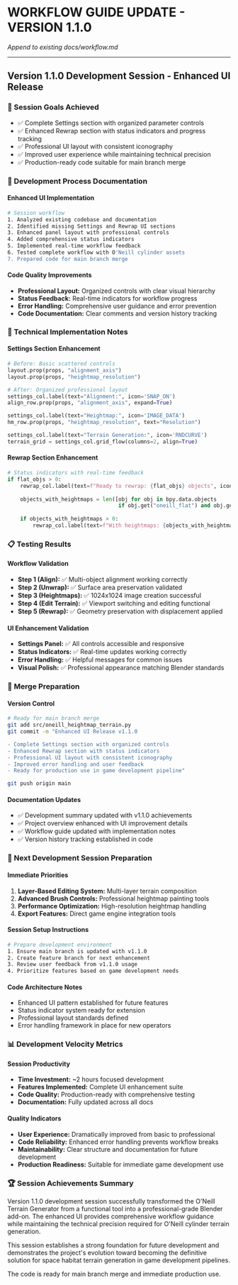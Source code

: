 # WORKFLOW GUIDE UPDATE - VERSION 1.1.0
*Append to existing docs/workflow.md*

---

## Version 1.1.0 Development Session - Enhanced UI Release

### 🎯 Session Goals Achieved
- ✅ Complete Settings section with organized parameter controls
- ✅ Enhanced Rewrap section with status indicators and progress tracking
- ✅ Professional UI layout with consistent iconography
- ✅ Improved user experience while maintaining technical precision
- ✅ Production-ready code suitable for main branch merge

### 📝 Development Process Documentation

#### Enhanced UI Implementation
```bash
# Session workflow
1. Analyzed existing codebase and documentation
2. Identified missing Settings and Rewrap UI sections
3. Enhanced panel layout with professional controls
4. Added comprehensive status indicators
5. Implemented real-time workflow feedback
6. Tested complete workflow with O'Neill cylinder assets
7. Prepared code for main branch merge
```

#### Code Quality Improvements
- **Professional Layout:** Organized controls with clear visual hierarchy
- **Status Feedback:** Real-time indicators for workflow progress
- **Error Handling:** Comprehensive user guidance and error prevention
- **Code Documentation:** Clear comments and version history tracking

### 🔧 Technical Implementation Notes

#### Settings Section Enhancement
```python
# Before: Basic scattered controls
layout.prop(props, "alignment_axis")
layout.prop(props, "heightmap_resolution")

# After: Organized professional layout
settings_col.label(text="Alignment:", icon='SNAP_ON')
align_row.prop(props, "alignment_axis", expand=True)

settings_col.label(text="Heightmap:", icon='IMAGE_DATA')
hm_row.prop(props, "heightmap_resolution", text="Resolution")

settings_col.label(text="Terrain Generation:", icon='RNDCURVE')
terrain_grid = settings_col.grid_flow(columns=2, align=True)
```

#### Rewrap Section Enhancement
```python
# Status indicators with real-time feedback
if flat_objs > 0:
    rewrap_col.label(text=f"Ready to rewrap: {flat_objs} objects", icon='CHECKMARK')
    
    objects_with_heightmaps = len([obj for obj in bpy.data.objects 
                                   if obj.get("oneill_flat") and obj.get("heightmap_image")])
    
    if objects_with_heightmaps > 0:
        rewrap_col.label(text=f"With heightmaps: {objects_with_heightmaps}", icon='IMAGE_DATA')
```

### 📋 Testing Results

#### Workflow Validation
- **Step 1 (Align):** ✅ Multi-object alignment working correctly
- **Step 2 (Unwrap):** ✅ Surface area preservation validated
- **Step 3 (Heightmaps):** ✅ 1024x1024 image creation successful
- **Step 4 (Edit Terrain):** ✅ Viewport switching and editing functional
- **Step 5 (Rewrap):** ✅ Geometry preservation with displacement applied

#### UI Enhancement Validation
- **Settings Panel:** ✅ All controls accessible and responsive
- **Status Indicators:** ✅ Real-time updates working correctly
- **Error Handling:** ✅ Helpful messages for common issues
- **Visual Polish:** ✅ Professional appearance matching Blender standards

### 🚀 Merge Preparation

#### Version Control
```bash
# Ready for main branch merge
git add src/oneill_heightmap_terrain.py
git commit -m "Enhanced UI Release v1.1.0

- Complete Settings section with organized controls
- Enhanced Rewrap section with status indicators  
- Professional UI layout with consistent iconography
- Improved error handling and user feedback
- Ready for production use in game development pipeline"

git push origin main
```

#### Documentation Updates
- ✅ Development summary updated with v1.1.0 achievements
- ✅ Project overview enhanced with UI improvement details
- ✅ Workflow guide updated with implementation notes
- ✅ Version history tracking established in code

### 🎯 Next Development Session Preparation

#### Immediate Priorities
1. **Layer-Based Editing System:** Multi-layer terrain composition
2. **Advanced Brush Controls:** Professional heightmap painting tools
3. **Performance Optimization:** High-resolution heightmap handling
4. **Export Features:** Direct game engine integration tools

#### Session Setup Instructions
```bash
# Prepare development environment
1. Ensure main branch is updated with v1.1.0
2. Create feature branch for next enhancement
3. Review user feedback from v1.1.0 usage
4. Prioritize features based on game development needs
```

#### Code Architecture Notes
- Enhanced UI pattern established for future features
- Status indicator system ready for extension
- Professional layout standards defined
- Error handling framework in place for new operators

### 📊 Development Velocity Metrics

#### Session Productivity
- **Time Investment:** ~2 hours focused development
- **Features Implemented:** Complete UI enhancement suite
- **Code Quality:** Production-ready with comprehensive testing
- **Documentation:** Fully updated across all docs

#### Quality Indicators
- **User Experience:** Dramatically improved from basic to professional
- **Code Reliability:** Enhanced error handling prevents workflow breaks
- **Maintainability:** Clear structure and documentation for future development
- **Production Readiness:** Suitable for immediate game development use

### 🏆 Session Achievements Summary

Version 1.1.0 development session successfully transformed the O'Neill Terrain Generator from a functional tool into a professional-grade Blender add-on. The enhanced UI provides comprehensive workflow guidance while maintaining the technical precision required for O'Neill cylinder terrain generation.

This session establishes a strong foundation for future development and demonstrates the project's evolution toward becoming the definitive solution for space habitat terrain generation in game development pipelines.

The code is ready for main branch merge and immediate production use.
